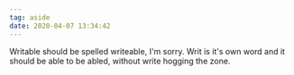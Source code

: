 ```yaml
---
tag: aside
date: 2020-04-07 13:34:42
---
```

Writable should be spelled writeable, I'm sorry. Writ is it's own word and it should be able to be abled, without write hogging the zone. 